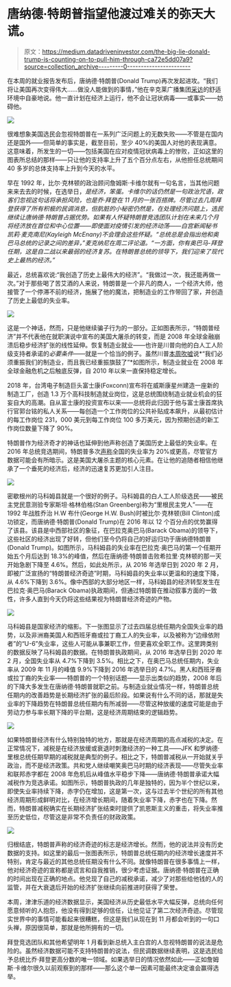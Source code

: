 # 唐纳德·特朗普指望他渡过难关的弥天大谎。

> 原文：<https://medium.datadriveninvestor.com/the-big-lie-donald-trump-is-counting-on-to-pull-him-through-ca72e5dd07a9?source=collection_archive---------0----------------------->

在本周的就业报告发布后，唐纳德·特朗普(Donald Trump)再次发起进攻。“我们将让美国再次变得伟大……做没人能做到的事情，”他在辛克莱广播集团[采访](https://wjla.com/news/nation-world/trump-one-on-one-masks-monuments-and-promises-for-a-second-term?utm_source=The+Bulwark+Newsletter&utm_campaign=51a9646410-EMAIL_CAMPAIGN_2020_07_03_11_04&utm_medium=email&utm_term=0_f4bd64ac2e-51a9646410-79559889)的舒适环境中自豪地说。他一直计划在经济上运行，他不会让冠状病毒——或事实——妨碍他。

![](img/33d0e1aad663421d516c3f4fbfef74be.png)

很难想象美国选民会忽视特朗普在一系列广泛问题上的无数失败——不管是在国内还是国外——但简单的事实是，截至目前，至少 40%的美国人对他的表现满意。这意味着，所发生的一切——包括美国在应对疫情冠状病毒上的惨败，正如这里的图表所总结的那样——只让他的支持率上升了五个百分点左右，从他担任总统期间 40 多岁的总体支持率上升到今天的水平。

早在 1992 年，比尔·克林顿的政治顾问詹姆斯·卡维尔就有一句名言，当其他问题来来去去的时候，在选举日，*是经济，笨蛋。卡维尔的话仍然是一句政治咒语，政客们忽视这句话将承担风险，也是乔·拜登在 11 月的一张百搭牌。尽管过去几周拜登获得了所有积极的民调消息，但肮脏的小秘密仍然是，在处理经济问题上，选民继续让唐纳德·特朗普占据优势。如果有人怀疑特朗普竞选团队计划在未来几个月将经济放在首位和中心位置——即使面对疫情引发的经济动荡——白宫新闻秘书凯莉·麦克南尼(Kayleigh McEnany)不会理会这些怀疑。“总统总是会指出他和奥巴马总统的记录之间的差异，”麦克纳尼在周二评论道。“一方面，你有奥巴马-拜登任期，这是自二战以来最弱的经济复苏。在特朗普总统的领导下，我们迎来了现代史上最热的经济。”*

最近，总统喜欢说:“我创造了历史上最伟大的经济”。“我做过一次，我还能再做一次。”对于那些喝了苦艾酒的人来说，特朗普是一个非凡的商人，一个经济大师，他接管了一个停滞不前的经济，施展了他的魔法，把制造业的工作带回了家，并创造了历史上最低的失业率。

![](img/a56bc919a701067427fadf8c9e462666.png)

这是一个神话，然而，只是他继续骗子行为的一部分。正如图表所示，“特朗普经济”并不代表他在就职演说中宣布的美国大屠杀的转变，而是 2008 年全球金融崩溃后稳步经济扩张的线性延伸。恢复制造业就业——也许是川普向他的白人工人阶级支持者承诺的*必要条件*——就是一个恰当的例子。虽然川普[本周吹嘘](https://wjla.com/news/nation-world/trump-one-on-one-masks-monuments-and-promises-for-a-second-term?utm_source=The+Bulwark+Newsletter&utm_campaign=51a9646410-EMAIL_CAMPAIGN_2020_07_03_11_04&utm_medium=email&utm_term=0_f4bd64ac2e-51a9646410-79559889)说*“我们必须重振我们的制造业，而且我已经重振旗鼓了”*如图所示，制造业就业在 2008 年全球金融危机之后触底反弹，自 2010 年以来一直保持稳定增长。

2018 年，台湾电子制造巨头富士康(Foxconn)宣布将在威斯康星州建造一座新的制造工厂，创造 1.3 万个高科技制造就业岗位，这是总统围绕制造业就业机会的狂妄自大的高潮。自从富士康的投资宣布以来——总统将此归因于他与富士康首席执行官郭台铭的私人关系——每创造一个工作岗位的公共补贴成本飙升，从最初估计的每工作岗位 231，000 美元到每工作岗位 100 多万美元，因为预期创造的新工作岗位数量下降了 90%。

特朗普作为经济奇才的神话也延伸到他声称创造了美国历史上最低的失业率。在 2016 年总统竞选期间，特朗普多次[声称](https://www.politifact.com/factchecks/2015/jun/16/donald-trump/donald-trump-says-real-unemployment-rate-18-20-per/)全国的失业率为 20%或更高，尽管官方数据可能会有所暗示。这是美国大屠杀主题的核心元素。在让他的追随者相信他继承了一个垂死的经济后，经济的迅速复苏更加引人注目。

![](img/2aa7d12dd4c147159741cbec281fd749.png)

密歇根州的马科姆县就是一个很好的例子。马科姆县的白人工人阶级选民——被民主党民意测验专家斯坦·格林伯格(Stan Greenberg)称为“里根民主党人”——在 1992 年战胜乔治 H.W 布什(George H.W. Bush)时被比尔·克林顿(Bill Clinton)成功锁定，而唐纳德·特朗普(Donald Trump)在 2016 年以 12 个百分点的优势赢得了该县。该县是中西部社区的象征，在巴拉克奥巴马(Barack Obama)的领导下，这些社区的经济出现了好转，但他们至今仍将自己的好运归功于唐纳德特朗普(Donald Trump)。如图所示，马科姆县的失业率在巴拉克·奥巴马的第一个任期开始五个月后达到 18.3%的峰值，然后在唐纳德·特朗普击败希拉里·克林顿的那一天开始急剧下降至 4.6%。然后，如此处所示，从 2016 年选举日到 2020 年 2 月，即被广泛宣扬的“特朗普经济奇迹”时期，马科姆县的失业率以更温和的速度下降，从 4.6%下降到 3.6%。像中西部的大部分地区一样，马科姆县的经济转型发生在巴拉克·奥巴马(Barack Obama)执政期间，但通过特朗普在推动叙事方面的一致性，许多人直到今天仍将这些结果视为特朗普经济奇迹的产物。

![](img/7d6a1efbced89775d17b4ddfdfbed63f.png)

马科姆县是国家经济的缩影。下一张图显示了过去四届总统任期内全国失业率的趋势，以及非洲裔美国人和西班牙裔或拉丁裔工人的失业率，以及被称为“边缘依附者”的“U-6”失业率，这些人可能从事兼职工作，但更喜欢全职工作。这里跨类别的数据反映了马科姆县的数据。在特朗普执政期间，从 2016 年选举日到 2020 年 2 月，全国失业率从 4.7%下降到 3.5%。相比之下，在奥巴马总统任期内，失业率从 2009 年 11 月的峰值 9.9%下降到 2016 年选举日的 4.7%。黑人和西班牙裔或拉丁裔的失业率——特朗普的一个特别话题——显示出类似的趋势，2008 年后的下降大多发生在唐纳德·特朗普就职之前。与制造业就业情况一样，特朗普总统任期内的改善趋势是长期经济扩张的最后阶段。如果说有什么不同的话，那就是失业率的下降趋势在特朗普总统任期内有所减弱——尽管这种放缓的速度可能是由于劳动力参与率长期下降的平台期，这是经济周期结束的逻辑趋势。

![](img/34a221dfb7ebce383918921fa3f7e6f0.png)

如果特朗普经济有什么特别独特的地方，那就是在经济周期的高点减税的决定。在正常情况下，减税是在经济放缓或衰退时刺激经济的一种工具——JFK 和罗纳德·里根总统任期早期的减税就是典型的例子。相比之下，特朗普减税从一开始就关乎政治，而不是经济政策。共和党人继续嘲笑奥巴马时期的经济表现——尽管失业率和联邦赤字都在 2008 年危机后从峰值水平稳步下降——唐纳德·特朗普承诺大幅减税作为竞选承诺。如图所示，特朗普执政的几年是独特的，因为半个世纪以来，即使失业率持续下降，赤字仍在增加，这是第一次，这与过去半个世纪的所有其他经济周期形成鲜明对比，在经济增长期间，随着失业率下降，赤字也在下降。然而，特朗普减税确实在长期经济扩张结束时提供了凯恩斯主义的重击，将失业率推至历史低位，尽管这是非常不负责任的财政政策。

![](img/3fe04a036f071fa6a3ef035fd2de97a8.png)

归根结底，特朗普声称的经济奇迹的标志是经济增长。然而，他的说法并没有历史数据的支持。如这里的最后一张图表所示，特朗普总统任期内的经济增长速度并不特别，肯定与最近的其他总统任期没有什么不同。就像特朗普在很多事情上一样，他对经济奇迹的宣称都是谎言和自我推销，很少考虑证据。唐纳德·特朗普在正确的时间出现在正确的地点。他兑现了自己的减税承诺，减少了对那些给他钱的人的监管，并在大衰退后开始的经济扩张继续向前推进时获得了荣誉。

本周，津津乐道的经济数据显示，美国经济从历史最低水平大幅反弹，总统向任何愿意倾听的人抱怨，他没有得到足够的信任，让他见证了第二次经济奇迹。尽管现实世界中的事情可能看起来很糟糕，但这是我们从现在到 11 月都会听到的一句口头禅，原因很简单，那就是他所拥有的一切。

拜登竞选团队和其他希望明年 1 月看到新总统入主白宫的人忽视特朗普的说法是危险的。虽然经济数据可能不支持特朗普的说法，但民调数据继续表明，这是选民给予总统比乔·拜登更高分数的唯一领域。如果选举日的情况依然如此——正如詹姆斯·卡维尔很久以前观察到的那样——那么这个单一因素可能最终决定谁会赢得选举。